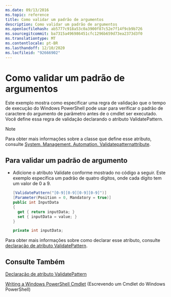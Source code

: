 ```yaml
---
ms.date: 09/13/2016
ms.topic: reference
title: Como validar um padrão de argumentos
description: Como validar um padrão de argumentos
ms.openlocfilehash: ab5777c918a53c0a3900f87c52e7f14f9cb9b726
ms.sourcegitcommit: ba7315a496986451cfc1296b659d73ea2373d3f0
ms.translationtype: MT
ms.contentlocale: pt-BR
ms.lasthandoff: 12/10/2020
ms.locfileid: "92666902"
---
```

# <a name="how-to-validate-an-argument-pattern"></a>Como validar um padrão de argumentos

Este exemplo mostra como especificar uma regra de validação que o tempo de execução do Windows PowerShell pode usar para verificar o padrão de caractere do argumento de parâmetro antes de o cmdlet ser executado. Você define essa regra de validação declarando o atributo ValidatePattern.

> [!NOTE]
> Para obter mais informações sobre a classe que define esse atributo, consulte [System. Management. Automation. Validatepatternattribute](/dotnet/api/System.Management.Automation.ValidatePatternAttribute).

## <a name="to-validate-an-argument-pattern"></a>Para validar um padrão de argumento

- Adicione o atributo Validate conforme mostrado no código a seguir. Este exemplo especifica um padrão de quatro dígitos, onde cada dígito tem um valor de 0 a 9.

    ```csharp
    [ValidatePattern("[0-9][0-9][0-9][0-9]")]
    [Parameter(Position = 0, Mandatory = true)]
    public int InputData
    {
      get { return inputData; }
      set { inputData = value; }
    }

    private int inputData;
    ```

Para obter mais informações sobre como declarar esse atributo, consulte [declaração de atributo ValidatePattern](./validatepattern-attribute-declaration.md).

## <a name="see-also"></a>Consulte Também

[Declaração de atributo ValidatePattern](./validatepattern-attribute-declaration.md)

[Writing a Windows PowerShell Cmdlet](./writing-a-windows-powershell-cmdlet.md) (Escrevendo um Cmdlet do Windows PowerShell)

